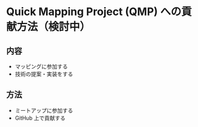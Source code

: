 # Quick Mapping Project (QMP) への貢献方法（検討中）

## 内容
- マッピングに参加する
- 技術の提案・実装をする

## 方法
- ミートアップに参加する
- GitHub 上で貢献する
